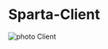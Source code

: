 #                                                                         Sparta-Client

![photo Client](https://user-images.githubusercontent.com/101429553/170903378-57540333-9d94-48fb-b25f-02c769b98940.png)
